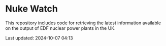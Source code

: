 # Nuke Watch

This repository includes code for retrieving the latest information available on the output of EDF nuclear power plants in the UK.

Last updated: 2024-10-07 04:13